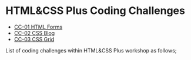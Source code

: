 # HTML&CSS Plus Coding Challenges

- [CC-01 HTML Forms](./cc01.pdf)
- [CC-02 CSS Blog](./CC-02-CSS-Blog/README.pdf)
- [CC-03 CSS Grid](./CC-003-CSS-Grid/README.pdf)

List of coding challenges within HTML&CSS Plus workshop as follows;

